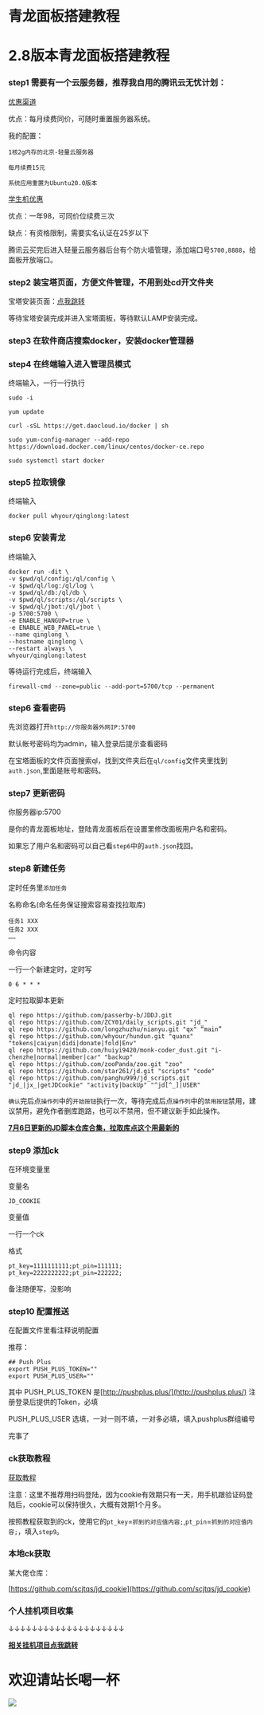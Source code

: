 # 青龙面板搭建教程

# 2.8版本青龙面板搭建教程

### step1 需要有一个云服务器，推荐我自用的腾讯云无忧计划：

[优惠渠道](https://curl.qcloud.com/pgLkw0ot)

优点：每月续费同价，可随时重置服务器系统。

我的配置： 

```
1核2g内存的北京-轻量云服务器

每月续费15元

系统应用重置为Ubuntu20.0版本
```

[学生机优惠](https://curl.qcloud.com/pgLkw0ot)

优点：一年98，可同价位续费三次

缺点：有资格限制，需要实名认证在25岁以下

腾讯云买完后进入轻量云服务器后台有个防火墙管理，添加端口号```5700,8888```，给面板开放端口。

### step2 装宝塔页面，方便文件管理，不用到处cd开文件夹

宝塔安装页面：[点我跳转](https://www.bt.cn/bbs/thread-19376-1-1.html)

等待宝塔安装完成并进入宝塔面板，等待默认LAMP安装完成。

### step3 在软件商店搜索docker，安装docker管理器

### step4 在终端输入进入管理员模式

终端输入，一行一行执行

```
sudo -i  

yum update

curl -sSL https://get.daocloud.io/docker | sh

sudo yum-config-manager --add-repo https://download.docker.com/linux/centos/docker-ce.repo

sudo systemctl start docker
```

### step5 拉取镜像

终端输入
```
docker pull whyour/qinglong:latest
```

### step6 安装青龙

终端输入
```
docker run -dit \
-v $pwd/ql/config:/ql/config \
-v $pwd/ql/log:/ql/log \
-v $pwd/ql/db:/ql/db \
-v $pwd/ql/scripts:/ql/scripts \
-v $pwd/ql/jbot:/ql/jbot \
-p 5700:5700 \
-e ENABLE_HANGUP=true \
-e ENABLE_WEB_PANEL=true \
--name qinglong \
--hostname qinglong \
--restart always \
whyour/qinglong:latest
```

等待运行完成后，终端输入
```
firewall-cmd --zone=public --add-port=5700/tcp --permanent
```

### step6 查看密码

先浏览器打开```http://你服务器外网IP:5700```

默认帐号密码均为admin，输入登录后提示查看密码

在宝塔面板的文件页面搜索ql，找到文件夹后在```ql/config```文件夹里找到```auth.json```,里面是账号和密码。

### step7 更新密码

你服务器ip:5700  

是你的青龙面板地址，登陆青龙面板后在设置里修改面板用户名和密码。

如果忘了用户名和密码可以自己看```step6```中的```auth.json```找回。

### step8 新建任务

定时任务里```添加任务```

名称命名(命名任务保证搜索容易查找拉取库)

```
任务1 XXX
任务2 XXX
……
```

命令内容

一行一个新建定时，定时写

```0 6 * * * ```

定时拉取脚本更新

```
ql repo https://github.com/passerby-b/JDDJ.git
ql repo https://github.com/ZCY01/daily_scripts.git "jd_"
ql repo https://github.com/longzhuzhu/nianyu.git "qx" “main”
ql repo https://github.com/whyour/hundun.git "quanx" "tokens|caiyun|didi|donate|fold|Env"
ql repo https://github.com/huiyi9420/monk-coder_dust.git "i-chenzhe|normal|member|car" "backup"
ql repo https://github.com/zooPanda/zoo.git "zoo"
ql repo https://github.com/star261/jd.git "scripts" "code"
ql repo https://github.com/panghu999/jd_scripts.git "jd_|jx_|getJDCookie" "activity|backUp" "^jd[^_]|USER"
```

```确认```完后点```操作列```中的```开始按钮```执行一次，等待完成后点```操作列```中的```禁用按钮```禁用，建议禁用，避免作者删库跑路，也可以不禁用，但不建议新手如此操作。

**[7月6日更新的JD脚本仓库合集，拉取库点这个用最新的](https://www.spiritlhl.top/35/)**

### step9 添加ck

在环境变量里

变量名  

```
JD_COOKIE
```

变量值

一行一个ck

格式

```
pt_key=1111111111;pt_pin=111111;
pt_key=2222222222;pt_pin=222222;
```

备注随便写，没影响

### step10 配置推送

在配置文件里看注释说明配置

推荐：

```
## Push Plus
export PUSH_PLUS_TOKEN=""
export PUSH_PLUS_USER=""
```

其中 PUSH_PLUS_TOKEN 是[http://pushplus.plus/](http://pushplus.plus/) 注册登录后提供的Token，必填

PUSH_PLUS_USER 选填，一对一则不填，一对多必填，填入pushplus群组编号

完事了

### ck获取教程

[获取教程](https://shimo.im/docs/CTwhjpG6ydvC3qJJ/)

注意：这里不推荐用扫码登陆，因为cookie有效期只有一天，用手机跟验证码登陆后，cookie可以保持很久，大概有效期1个月多。

按照教程获取到的ck，使用它的```pt_key```=```抓到的对应值内容;```,```pt_pin```=```抓到的对应值内容;```，填入```step9```。

### 本地ck获取

某大佬仓库：

[https://github.com/scjtqs/jd_cookie](https://github.com/scjtqs/jd_cookie)

### 个人挂机项目收集

↓↓↓↓↓↓↓↓↓↓↓↓↓↓↓↓↓↓↓↓

**[相关挂机项目点我跳转](https://git.spiritlhl.workers.dev/spiritLHL/Hang-up-items)**

# 欢迎请站长喝一杯

![](https://raw.githubusercontent.com/spiritLHL/tuchuang/master/zz.jpg)

